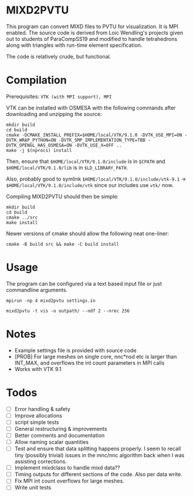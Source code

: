 # MIXD2PVTU

This program can convert MIXD files to PVTU for visualization. It is MPI enabled. The source code is derived from Loic Wendling's projects given out to students of ParaCompSS19 and modified to handle tetrahedrons along with triangles with run-time element specification. 

The code is relatively crude, but functional. 

# Compilation 

Prerequisites: `VTK (with MPI support), MPI`

VTK can be installed with OSMESA with the following commands after downloading and unzipping the source:

```
mkdir build
cd build
cmake -DCMAKE_INSTALL_PREFIX=$HOME/local/VTK/9.1.0 -DVTK_USE_MPI=ON -DVTK_WRAP_PYTHON=ON -DVTK_SMP_IMPLEMENTATION_TYPE=TBB -DVTK_OPENGL_HAS_OSMESA=ON -DVTK_USE_X=OFF ..
make -j $(nprocs) install
```

Then, ensure that `$HOME/local/VTK/9.1.0/include` is in `$CPATH` and `$HOME/local/VTK/9.1.0/lib` is in `$LD_LIBRARY_PATH`.

Also, probably good to symlink `$HOME/local/VTK/9.1.0/include/vtk-9.1` -> `$HOME/local/VTK/9.1.0/include/vtk` since our includes use `vtk/` now.

Compiling MIXD2PVTU should then be simple:

```
mkdir build
cd build
cmake ../src
make install
```

Newer versions of cmake should allow the following neat one-liner:

```
cmake -B build src && make -C build install
```

# Usage
The program can be configured via a text based input file or just commandline arguments.

`mpirun -np 4 mixd2pvtu settings.in`

`mixd2pvtu -t vis -o outpath/ --ndf 2 --nrec 256`

# Notes
- Example settings file is provided with source code
- [PROB] For large meshes on single core, nnc*nsd etc is larger than INT_MAX, and overflows the int count parameters in MPI calls
- Works with VTK 9.1

# Todos
- [ ] Error handling & safety
- [ ] Improve allocations
- [ ] script simple tests
- [ ] General restructuring & improvements
- [ ] Better comments and documentation 
- [ ] Allow naming scalar quantities
- [ ] Test and ensure that data splitting happens properly. I seem to recall tiny (possibly trivial) issues in the mnc/nnc algorithm back when I was assisting corrections.
- [ ] Implement mixdclass to handle mixd data??
- [ ] Timing outputs for different sections of the code. Also per data write. 
- [ ] Fix MPI int count overflows for large meshes. 
- [ ] Write unit tests
